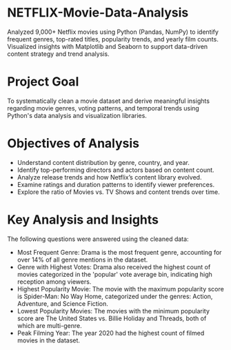 # NETFLIX-Movie-Data-Analysis
Analyzed 9,000+ Netflix movies using Python (Pandas, NumPy) to identify frequent genres, top-rated titles, popularity trends, and yearly film counts. Visualized insights with Matplotlib and Seaborn to support data-driven content strategy and trend analysis.

# Project Goal
To systematically clean a movie dataset and derive meaningful insights regarding movie genres, voting patterns, and temporal trends using Python's data analysis and visualization libraries.

# Objectives of Analysis
- Understand content distribution by genre, country, and year.
- Identify top-performing directors and actors based on content count.
- Analyze release trends and how Netflix’s content library evolved.
- Examine ratings and duration patterns to identify viewer preferences.
- Explore the ratio of Movies vs. TV Shows and content trends over time.

# Key Analysis and Insights
The following questions were answered using the cleaned data:
- Most Frequent Genre: Drama is the most frequent genre, accounting for over 14% of all genre mentions in the dataset.
- Genre with Highest Votes: Drama also received the highest count of movies categorized in the 'popular' vote average bin, indicating high reception among viewers.
- Highest Popularity Movie: The movie with the maximum popularity score is Spider-Man: No Way Home, categorized under the genres: Action, Adventure, and Science Fiction.
- Lowest Popularity Movies: The movies with the minimum popularity score are The United States vs. Billie Holiday and Threads, both of which are multi-genre.
- Peak Filming Year: The year 2020 had the highest count of filmed movies in the dataset.
